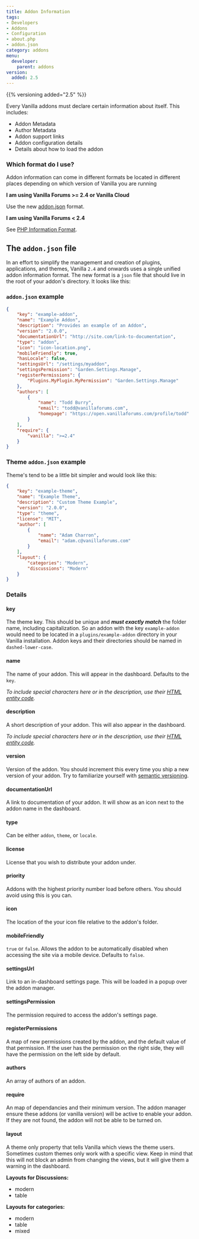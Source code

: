 ```yaml
---
title: Addon Information
tags:
- Developers
- Addons
- Configuration
- about.php
- addon.json
category: addons
menu:
  developer:
    parent: addons
version:
  added: 2.5
---
```

{{% versioning added="2.5" %}}

Every Vanilla addons must declare certain information about itself. This includes:

- Addon Metadata
- Author Metadata
- Addon support links
- Addon configuration details
- Details about how to load the addon

### Which format do I use?

Addon information can come in different formats be located in different places depending on which version of Vanilla you are running

**I am using Vanilla Forums >= 2.4 or Vanilla Cloud**

Use the new [addon.json](#the-addon-json-file) format.

**I am using Vanilla Forums < 2.4**

See [PHP Information Format](#php-information-format).

## The `addon.json` file

In an effort to simplify the management and creation of plugins, applications, and themes, Vanilla `2.4` and onwards uses a single unified addon information format. The new format is a `json` file that should live in the root of your addon's directory. It looks like this:

### `addon.json` example

```json
{
    "key": "example-addon",
    "name": "Example Addon",
    "description": "Provides an example of an Addon",
    "version": "2.0.0",
    "documentationUrl": "http://site.com/link-to-documentation",
    "type": "addon",
    "icon": "icon-location.png",
    "mobileFriendly": true,
    "hasLocale": false,
    "settingsUrl": "/settings/myaddon",
    "settingsPermission": "Garden.Settings.Manage",
    "registerPermissions": {
        "Plugins.MyPlugin.MyPermission": "Garden.Settings.Manage"
    },
    "authors": [
        {
            "name": "Todd Burry",
            "email": "todd@vanillaforums.com",
            "homepage": "https://open.vanillaforums.com/profile/todd"
        }
    ],
    "require": {
        "vanilla": ">=2.4"
    }
}
```

### Theme `addon.json` example

Theme's tend to be a little bit simpler and would look like this:

```json
{
    "key": "example-theme",
    "name": "Example Theme",
    "description": "Custom Theme Example",
    "version": "2.0.0",
    "type": "theme",
    "license": "MIT",
    "author": [
        {
            "name": "Adam Charron",
            "email": "adam.c@vanillaforums.com"
        }
    ],
    "layout": {
        "categories": "Modern",
        "discussions": "Modern"
    }
}
```

### Details

#### key

The theme key. This should be unique and ***must exactly match*** the folder name, including capitalization. So an addon with the key `example-addon` would need to be located in a `plugins/example-addon` directory in your Vanilla installation. Addon keys and their directories should be named in `dashed-lower-case`.

#### name

The name of your addon. This will appear in the dashboard. Defaults to the `key`.

*To include special characters here or in the description, use their [HTML entity code](https://www.w3schools.com/html/html_entities.asp).*

#### description

A short description of your addon. This will also appear in the dashboard.

*To include special characters here or in the description, use their [HTML entity code](https://www.w3schools.com/html/html_entities.asp).*

#### version

Version of the addon. You should increment this every time you ship a new version  of your addon. Try to familiarize yourself with [semantic versioning](http://semver.org/).

#### documentationUrl

A link to documentation of your addon. It will show as an icon next to the addon name in the dashboard.

#### type

Can be either `addon`, `theme`, or `locale`.

#### license

License that you wish to distribute your addon under.

#### priority

Addons with the highest priority number load before others. You should avoid using this is you can.

#### icon

The location of the your icon file relative to the addon's folder.

#### mobileFriendly

`true` or `false`. Allows the addon to be automatically disabled when accessing the site via a mobile device. Defaults to `false`.

#### settingsUrl

Link to an in-dashboard settings page. This will be loaded in a popup over the addon manager.

#### settingsPermission

The permission required to access the addon's settings page.

#### registerPermissions

A map of new permissions created by the addon, and the default value of that permission. If the user has the permission on the right side, they will have the permission on the left side by default.

#### authors

An array of authors of an addon.

#### require

An map of dependancies and their minimum version. The addon manager ensure these addons (or vanilla version) will be active to enable your addon. If they are not found, the addon will not be able to be turned on.

#### layout
A theme only property that tells Vanilla which views the theme users. Sometimes custom themes only work with a specific view. Keep in mind that this will not block an admin from changing the views, but it will give them a warning in the dashboard.

**Layouts for Discussions:**

  * modern
  * table

**Layouts for categories:**

  * modern
  * table
  * mixed
